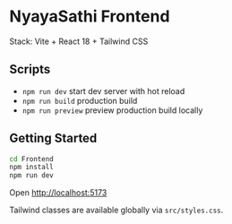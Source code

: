 # NyayaSathi Frontend

Stack: Vite + React 18 + Tailwind CSS

## Scripts

- `npm run dev` start dev server with hot reload
- `npm run build` production build
- `npm run preview` preview production build locally

## Getting Started

```bash
cd Frontend
npm install
npm run dev
```

Open [http://localhost:5173](http://localhost:5173)

Tailwind classes are available globally via `src/styles.css`.
